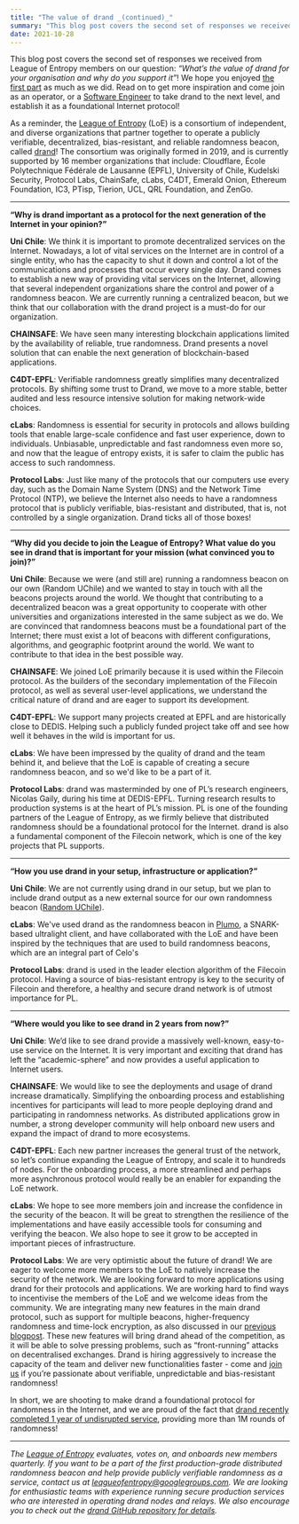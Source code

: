 ```yaml
---
title: "The value of drand _(continued)_"
summary: "This blog post covers the second set of responses we received from League of Entropy members on our question: What’s the value of drand for your organisation and why do you support it!"
date: 2021-10-28
---
```


This blog post covers the second set of responses we received from League of Entropy members on our question: _“What’s the value of drand for your organisation and why do you support it”_! We hope you enjoyed [the first part](../blog/2021-09-14-the-value-of-drand.md) as much as we did. Read on to get more inspiration and come join as an operator, or a [Software Engineer](https://jobs.lever.co/protocol/ca0b97f4-6117-4004-8d7d-1a4520e2d5be) to take drand to the next level, and establish it as a foundational Internet protocol!

As a reminder, the [League of Entropy](https://leagueofentropy.com/) (LoE) is a consortium of independent, and diverse organizations that partner together to operate a  publicly verifiable, decentralized, bias-resistant, and reliable randomness beacon, called [drand](https://drand.love)! The consortium was originally formed in 2019, and is currently supported by 16 member organizations that include: Cloudflare, École Polytechnique Fédérale de Lausanne (EPFL), University of Chile, Kudelski Security, Protocol Labs, ChainSafe, cLabs, C4DT, Emerald Onion, Ethereum Foundation, IC3, PTisp, Tierion, UCL, QRL Foundation, and ZenGo.

---

**“Why is drand important as a protocol for the next generation of the Internet in your opinion?”**

**Uni Chile**: We think it is important to promote decentralized services on the Internet. Nowadays, a lot of vital services on the Internet are in control of a single entity, who has the capacity to shut it down and control a lot of the communications and processes that occur every single day. Drand comes to establish a new way of providing vital services on the Internet, allowing that several independent organizations share the control and power of a randomness beacon. We are currently running a centralized beacon, but we think that our collaboration with the drand project is a must-do for our organization.

**CHAINSAFE**: We have seen many interesting blockchain applications limited by the availability of reliable, true randomness. Drand presents a novel solution that can enable the next generation of blockchain-based applications.

**C4DT-EPFL**: Verifiable randomness greatly simplifies many decentralized protocols. By shifting some trust to Drand, we move to a more stable, better audited and less resource intensive solution for making network-wide choices.

**cLabs**: Randomness is essential for security in protocols and allows building tools that enable large-scale confidence and fast user experience, down to individuals. Unbiasable, unpredictable and fast randomness even more so, and now that the league of entropy exists, it is safer to claim the public has access to such randomness.

**Protocol Labs**: Just like many of the protocols that our computers use every day, such as the Domain Name System (DNS) and the Network Time Protocol (NTP), we believe the Internet also needs to have a randomness protocol that is publicly verifiable, bias-resistant and distributed, that is, not controlled by a single organization. Drand ticks all of those boxes!

---

**“Why did you decide to join the League of Entropy? What value do you see in drand that is important for your mission (what convinced you to join)?”**

**Uni Chile**: Because we were (and still are) running a randomness beacon on our own (Random UChile) and we wanted to stay in touch with all the beacons projects around the world. We thought that contributing to a decentralized beacon was a great opportunity to cooperate with other universities and organizations interested in the same subject as we do. We are convinced that randomness beacons must be a foundational part of the Internet; there must exist a lot of beacons with different configurations, algorithms, and geographic footprint around the world. We want to contribute to that idea in the best possible way.

**CHAINSAFE**: We joined LoE primarily because it is used within the Filecoin protocol. As the builders of the secondary implementation of the Filecoin protocol, as well as several user-level applications, we understand the critical nature of drand and are eager to support its development.

**C4DT-EPFL**: We support many projects created at EPFL and are historically close to DEDIS. Helping such a publicly funded project take off and see how well it behaves in the wild is important for us.

**cLabs**: We have been impressed by the quality of drand and the team behind it, and believe that the LoE is capable of creating a secure randomness beacon, and so we'd like to be a part of it.

**Protocol Labs**: drand was masterminded by one of PL’s research engineers, Nicolas Gaily, during his time at DEDIS-EPFL. Turning research results to production systems is at the heart of PL’s mission. PL is one of the founding partners of the League of Entropy, as we firmly believe that distributed randomness should be a foundational protocol for the Internet. drand is also a fundamental component of the Filecoin network, which is one of the key projects that PL supports.

---

**“How you use drand in your setup, infrastructure or application?”**

**Uni Chile**: We are not currently using drand in our setup, but we plan to include drand output as a new external source for our own randomness beacon ([Random UChile](https://random.uchile.cl/)).

**cLabs**: We've used drand as the randomness beacon in [Plumo](https://medium.com/celoorg/celo-sets-sights-on-becoming-fastest-evm-chain-through-collaboration-with-mysten-labs-e88b426aee83), a SNARK-based ultralight client, and have collaborated with the LoE and have been inspired by the techniques that are used to build randomness beacons, which are an integral part of Celo's

**Protocol Labs**: drand is used in the leader election algorithm of the Filecoin protocol. Having a source of bias-resistant entropy is key to the security of Filecoin and therefore, a healthy and secure drand network is of utmost importance for PL.

---

**“Where would you like to see drand in 2 years from now?”**

**Uni Chile**: We’d like to see drand provide a massively well-known, easy-to-use service on the Internet. It is very important and exciting that drand has left the “academic-sphere” and now provides a useful application to Internet users.

**CHAINSAFE**: We would like to see the deployments and usage of drand increase dramatically. Simplifying the onboarding process and establishing incentives for participants will lead to more people deploying drand and participating in randomness networks. As distributed applications grow in number, a strong developer community will help onboard new users and expand the impact of drand to more ecosystems.

**C4DT-EPFL**: Each new partner increases the general trust of the network, so let’s continue expanding the League of Entropy, and scale it to hundreds of nodes.
For the onboarding process, a more streamlined and perhaps more asynchronous protocol would really be an enabler for expanding the LoE network.

**cLabs**: We hope to see more members join and increase the confidence in the security of the beacon. It will be great to strengthen the resilience of the implementations and have easily accessible tools for consuming and verifying the beacon. We also hope to see it grow to be accepted in important pieces of infrastructure.

**Protocol Labs**: We are very optimistic about the future of drand! We are eager to welcome more members to the LoE to natively increase the security of the network. We are looking forward to more applications using drand for their protocols and applications. We are working hard to find ways to incentivise the members of the LoE and we welcome ideas from the community. We are integrating many new features in the main drand protocol, such as support for multiple beacons, higher-frequency randomness and time-lock encryption, as also discussed in our [previous blogpost](https://drand.love/blog/2021/08/10/drand-celebrates-one-year-as-a-randomness-service/). These new features will bring drand ahead of the competition, as it will be able to solve pressing problems, such as “front-running” attacks on decentralised exchanges. Drand is hiring aggressively to increase the capacity of the team and deliver new functionalities faster - come and [join us](https://jobs.lever.co/protocol/ca0b97f4-6117-4004-8d7d-1a4520e2d5be) if you’re passionate about verifiable, unpredictable and bias-resistant randomness!

In short, we are shooting to make drand a foundational protocol for randomness in the Internet, and we are proud of the fact that [drand recently completed 1 year of undisrupted service](https://drand.love/blog/2021/08/10/drand-celebrates-one-year-as-a-randomness-service/), providing more than 1M rounds of randomness!

---

_The [League of Entropy](https://leagueofentropy.com/) evaluates, votes on, and onboards new members quarterly. If you want to be a part of the first production-grade distributed randomness beacon and help provide publicly verifiable randomness as a service, contact us at leagueofentropy@googlegroups.com. We are looking for enthusiastic teams with experience running secure production services who are interested in operating drand nodes and relays. We also encourage you to check out the [drand GitHub repository for details](https://github.com/drand)._
